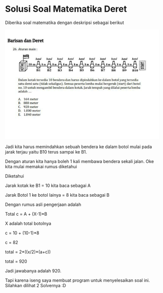 # Solusi Soal Matematika Deret

Diberika soal matematika dengan deskripsi sebagai berikut

![](https://github.com/nikkoenggaliano/Programming/blob/master/matematika/deret/soal.jpg)


Jadi kita harus memindahkan sebuah bendera ke dalam botol mulai pada jarak terjau yaitu B10 terus sampai ke B1.

Dengan aturan kita hanya boleh 1 kali membawa bendera sekali jalan. Oke kita mulai memakai rumus diketahui

Diketahui

Jarak kotak ke B1 = 10 kita baca sebagai A

Jarak Botol 1 ke botol lainya = 8 kita baca sebagai B

Dengan rumus asli pengerjaan adalah

Total c = A + (X-1)*B

X adalah total botolnya

c = 10 + (10-1)*8

c = 82

total = 2*((x/2)*(a+c))

total = 920

Jadi jawabanya adalah 920. 

Tapi karena iseng saya membuat program untuk menyelesaikan soal ini. Silahkan dilihat 2 Solvernya :D 

